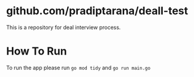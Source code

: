 # github.com/pradiptarana/deall-test
This is a repository for deal interview process.

# How To Run
To run the app please run `go mod tidy` and `go run main.go`
